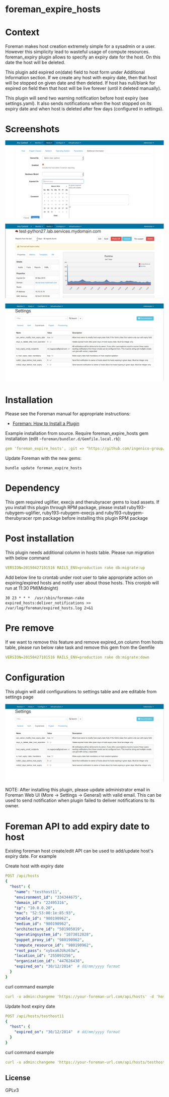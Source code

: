 # foreman\_expire\_hosts

# Context

Foreman makes host creation extremely simple for a sysadmin or a user.  However this simplicity lead to wasteful usage of compute resources. foreman_expiry plugin allows to specify an expiry date for the host. On this date the host will be deleted.

This plugin add expired on(date) field to host form under Additional Information section. If we create any host with expiry date, then that host will be stopped on given date and then deleted. If host has null/blank for expired on field then that host will be live forever (until it deleted manually).

This plugin will send two warning notification before host expiry (see settings.yaml). It also sends notifications when the host stopped on its expiry date and when host is deleted after few days (configured in settings).

# Screenshots
![Expiry date field in host form](https://raw.githubusercontent.com/ingenico-group/screenshots/master/foreman_host_expiry/expiry-date-field-in-host-form.png)

![Expiry date field in host show page](https://raw.githubusercontent.com/ingenico-group/screenshots/master/foreman_host_expiry/expiry-date-in-host-show-page.png)

![Plugin Settings](https://raw.githubusercontent.com/ingenico-group/screenshots/master/foreman_host_expiry/settings.png)


# Installation
Please see the Foreman manual for appropriate instructions:

* [Foreman: How to Install a Plugin](http://theforeman.org/manuals/latest/index.html#6.Plugins)

Example installation from source.
Require foreman_expire_hosts gem installation (edit `~foreman/bundler.d/Gemfile.local.rb`):

```yaml
gem 'foreman_expire_hosts', :git => "https://github.com/ingenico-group/foreman_expire_hosts.git"
```

Update Foreman with the new gems:

    bundle update foreman_expire_hosts

# Dependency

This gem required uglifier, execjs and therubyracer gems to load assets. If you install this plugin through RPM package, please install ruby193-rubygem-uglifier, ruby193-rubygem-execjs and ruby193-rubygem-therubyracer rpm package before installing this plugin RPM package

# Post installation

This plugin needs additional column in hosts table. Please run migration with below command

```yaml
VERSION=20150427101516 RAILS_ENV=production rake db:migrate:up
```

Add below line to crontab under root user to take appropriate action on expiring/expired hosts and notify user about those hosts. This cronjob will run at 11:30 PM(Midnight)


```
30 23 * * *  /usr/sbin/foreman-rake expired_hosts:deliver_notifications >> /var/log/foreman/expired_hosts.log 2>&1
```

# Pre remove

If we want to remove this feature and remove expired_on column from hosts table, please run below rake task and remove this gem from the Gemfile

```yaml
VERSION=20150427101516 RAILS_ENV=production rake db:migrate:down
```

# Configuration

This plugin will add configurations to settings table and are editable from settings page

![Plugin Settings](https://raw.githubusercontent.com/ingenico-group/screenshots/master/foreman_host_expiry/settings.png)

NOTE: After installing this plugin, please update administrator email in Foreman Web UI (More -> Settings -> General) with valid email. This can be used to send notification when plugin failed to deliver notifications to its owner.


# Foreman API to add expiry date to host

Existing foreman host create/edit API can be used to add/update host's expiry date. For example

Create host with expiry date

```yaml
POST /api/hosts
{
  "host": {
    "name": "testhost11",
    "environment_id": "334344675",
    "domain_id": "22495316",
    "ip": "10.0.0.20",
    "mac": "52:53:00:1e:85:93",
    "ptable_id": "980190962",
    "medium_id": "980190962",
    "architecture_id": "501905019",
    "operatingsystem_id": "1073012828",
    "puppet_proxy_id": "980190962",
    "compute_resource_id": "980190962",
    "root_pass": "xybxa6JUkz63w",
    "location_id": "255093256",
    "organization_id": "447626438",
    "expired_on": "30/12/2014"  # dd/mm/yyyy format
  }
}
```

curl command example

```yaml
curl -u admin:changeme 'https://your-foreman-url.com/api/hosts' -d 'host[name]=testhost11&host[expired_on]=30/12/2014&......' -X POST
```
Update host expiry date

```yaml
POST /api/hosts/testhost11
{
  "host": {
    "expired_on": "30/12/2014"  # dd/mm/yyyy format
  }
}
```

curl command example

```yaml
curl -u admin:changeme 'https://your-foreman-url.com/api/hosts/testhost11' -d 'host[expired_on]=30/12/2014' -X PUT
```

## License

GPLv3

